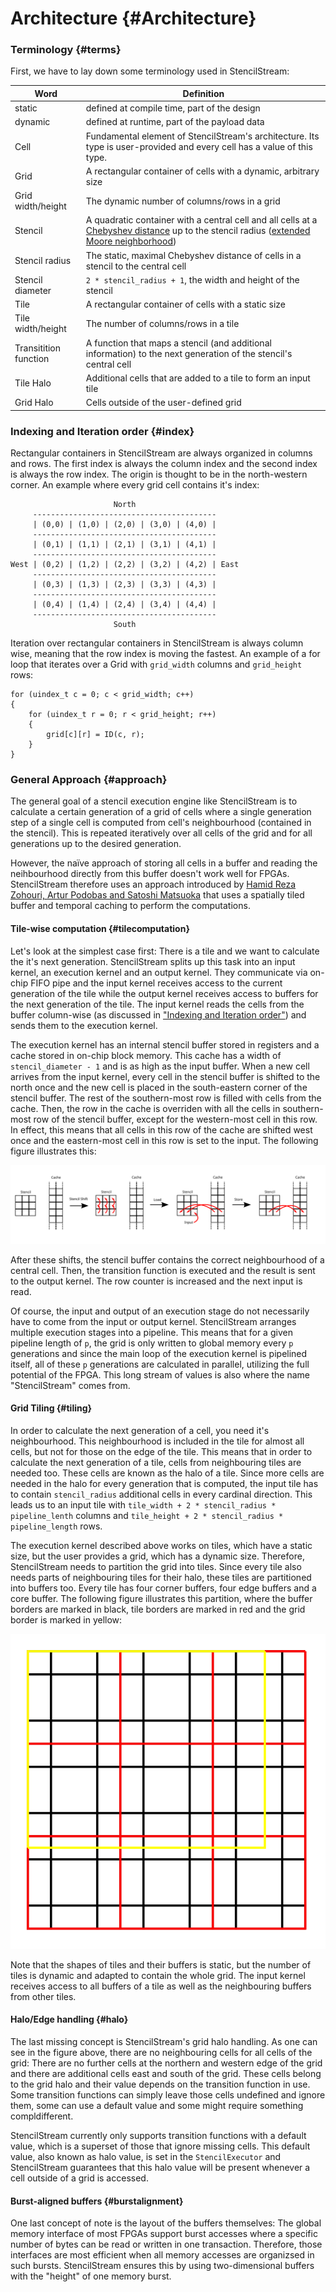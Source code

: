 # Architecture {#Architecture}

### Terminology {#terms}

First, we have to lay down some terminology used in StencilStream:

| Word | Definition |
|------|------------|
| static | defined at compile time, part of the design |
| dynamic | defined at runtime, part of the payload data |
| Cell | Fundamental element of StencilStream's architecture. Its type is user-provided and every cell has a value of this type. |
| Grid | A rectangular container of cells with a dynamic, arbitrary size |
| Grid width/height | The dynamic number of columns/rows in a grid |
| Stencil | A quadratic container with a central cell and all cells at a [Chebyshev distance](https://en.wikipedia.org/wiki/Chebyshev_distance) up to the stencil radius ([extended Moore neighborhood](https://en.wikipedia.org/wiki/Moore_neighborhood)) |
| Stencil radius | The static, maximal Chebyshev distance of cells in a stencil to the central cell |
| Stencil diameter | `2 * stencil_radius + 1`, the width and height of the stencil |
| Tile | A rectangular container of cells with a static size |
| Tile width/height | The number of columns/rows in a tile |
| Transitition function | A function that maps a stencil (and additional information) to the next generation of the stencil's central cell |
| Tile Halo | Additional cells that are added to a tile to form an input tile |
| Grid Halo | Cells outside of the user-defined grid |

### Indexing and Iteration order {#index}

Rectangular containers in StencilStream are always organized in columns and rows. The first index is always the column index and the second index is always the row index. The origin is thought to be in the north-western corner. An example where every grid cell contains it's index:

```
                       North
     -----------------------------------------
     | (0,0) | (1,0) | (2,0) | (3,0) | (4,0) |
     -----------------------------------------
     | (0,1) | (1,1) | (2,1) | (3,1) | (4,1) |
     -----------------------------------------
West | (0,2) | (1,2) | (2,2) | (3,2) | (4,2) | East
     -----------------------------------------
     | (0,3) | (1,3) | (2,3) | (3,3) | (4,3) |
     -----------------------------------------
     | (0,4) | (1,4) | (2,4) | (3,4) | (4,4) |
     -----------------------------------------
                       South
```

Iteration over rectangular containers in StencilStream is always column wise, meaning that the row index is moving the fastest. An example of a for loop that iterates over a Grid with `grid_width` columns and `grid_height` rows:

```
for (uindex_t c = 0; c < grid_width; c++)
{
    for (uindex_t r = 0; r < grid_height; r++)
    {
        grid[c][r] = ID(c, r);
    }
}
```

### General Approach {#approach}

The general goal of a stencil execution engine like StencilStream is to calculate a certain generation of a grid of cells where a single generation step of a single cell is computed from cell's neighbourhood (contained in the stencil). This is repeated iteratively over all cells of the grid and for all generations up to the desired generation.

However, the naïve approach of storing all cells in a buffer and reading the neihbourhood directly from this buffer doesn't work well for FPGAs. StencilStream therefore uses an approach introduced by [Hamid Reza Zohouri, Artur Podobas and Satoshi Matsuoka](https://dl.acm.org/doi/pdf/10.1145/3174243.3174248) that uses a spatially tiled buffer and temporal caching to perform the computations.

#### Tile-wise computation {#tilecomputation}

Let's look at the simplest case first: There is a tile and we want to calculate the it's next generation. StencilStream splits up this task into an input kernel, an execution kernel and an output kernel. They communicate via on-chip FIFO pipe and the input kernel receives access to the current generation of the tile while the output kernel receives access to buffers for the next generation of the tile. The input kernel reads the cells from the buffer column-wise (as discussed in ["Indexing and Iteration order"](#index)) and sends them to the execution kernel.

The execution kernel has an internal stencil buffer stored in registers and a cache stored in on-chip block memory. This cache has a width of `stencil_diameter - 1` and is as high as the input buffer. When a new cell arrives from the input kernel, every cell in the stencil buffer is shifted to the north once and the new cell is placed in the south-eastern corner of the stencil buffer. The rest of the southern-most row is filled with cells from the cache. Then, the row in the cache is overriden with all the cells in southern-most row of the stencil buffer, except for the western-most cell in this row. In effect, this means that all cells in this row of the cache are shifted west once and the eastern-most cell in this row is set to the input. The following figure illustrates this:

![Shifting](shifting.svg)

After these shifts, the stencil buffer contains the correct neighbourhood of a central cell. Then, the transition function is executed and the result is sent to the output kernel. The row counter is increased and the next input is read.

Of course, the input and output of an execution stage do not necessarily have to come from the input or output kernel. StencilStream arranges multiple execution stages into a pipeline. This means that for a given pipeline length of `p`, the grid is only written to global memory every `p` generations and since the main loop of the execution kernel is pipelined itself, all of these `p` generations are calculated in parallel, utilizing the full potential of the FPGA. This long stream of values is also where the name "StencilStream" comes from.

#### Grid Tiling {#tiling}

In order to calculate the next generation of a cell, you need it's neighbourhood. This neighbourhood is included in the tile for almost all cells, but not for those on the edge of the tile. This means that in order to calculate the next generation of a tile, cells from neighbouring tiles are needed too. These cells are known as the halo of a tile. Since more cells are needed in the halo for every generation that is computed, the input tile has to contain `stencil_radius` additional cells in every cardinal direction. This leads us to an input tile with `tile_width + 2 * stencil_radius * pipeline_lenth` columns and `tile_height + 2 * stencil_radius * pipeline_length` rows.

The execution kernel described above works on tiles, which have a static size, but the user provides a grid, which has a dynamic size. Therefore, StencilStream needs to partition the grid into tiles. Since every tile also needs parts of neighbouring tiles for their halo, these tiles are partitioned into buffers too. Every tile has four corner buffers, four edge buffers and a core buffer. The following figure illustrates this partition, where the buffer borders are marked in black, tile borders are marked in red and the grid border is marked in yellow:

![Partition](partition.svg)

Note that the shapes of tiles and their buffers is static, but the number of tiles is dynamic and adapted to contain the whole grid. The input kernel receives access to all buffers of a tile as well as the neighbouring buffers from other tiles.

#### Halo/Edge handling {#halo}

The last missing concept is StencilStream's grid halo handling. As one can see in the figure above, there are no neighbouring cells for all cells of the grid: There are no further cells at the northern and western edge of the grid and there are additional cells east and south of the grid. These cells belong to the grid halo and their value depends on the transition function in use. Some transition functions can simply leave those cells undefined and ignore them, some can use a default value and some might require something compldifferent.

StencilStream currently only supports transition functions with a default value, which is a superset of those that ignore missing cells. This default value, also known as halo value, is set in the `StencilExecutor` and StencilStream guarantees that this halo value will be present whenever a cell outside of a grid is accessed.

#### Burst-aligned buffers {#burstalignment}

One last concept of note is the layout of the buffers themselves: The global memory interface of most FPGAs support burst accesses where a specific number of bytes can be read or written in one transaction. Therefore, those interfaces are most efficient when all memory accesses are organizsed in such bursts. StencilStream ensures this by using two-dimensional buffers with the "height" of one memory burst.